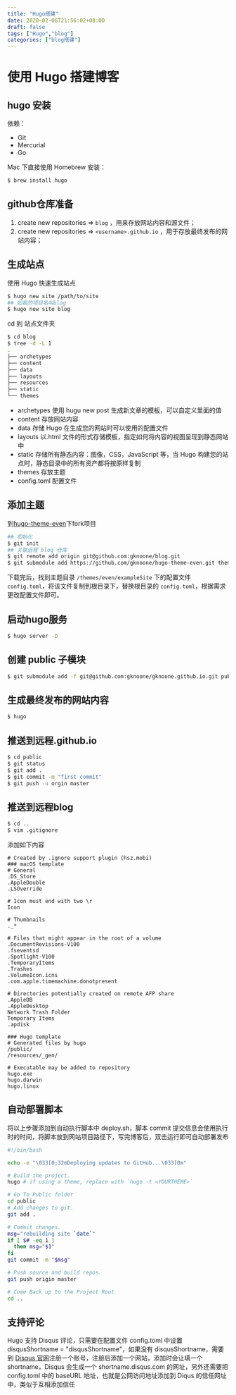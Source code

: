 ```yaml
---
title: "Hugo搭建"
date: 2020-02-06T21:56:02+08:00
draft: false
tags: ["Hugo","blog"]
categories: ["blog搭建"]
---
```

# 使用 Hugo 搭建博客

## hugo 安装

依赖：
- Git
- Mercurial
- Go

Mac 下直接使用 Homebrew 安装：

```sh
$ brew install hugo
```

## github仓库准备

1. create new repositories => `blog` ，用来存放网站内容和源文件；
2. create new repositories => `<username>.github.io` ，用于存放最终发布的网站内容；

## 生成站点

使用 Hugo 快速生成站点

```sh
$ hugo new site /path/to/site
## 如我的项目名叫blog
$ hugo new site blog 
```

cd 到 站点文件夹

```sh
$ cd blog
$ tree -d -L 1
.
├── archetypes
├── content
├── data
├── layouts
├── resources
├── static
└── themes
```

- archetypes 使用 hugu new post 生成新文章的模板，可以自定义里面的值
- content 存放网站内容
- data 存储 Hugo 在生成您的网站时可以使用的配置文件
- layouts 以.html 文件的形式存储模板，指定如何将内容的视图呈现到静态网站中
- static 存储所有静态内容：图像，CSS，JavaScript 等，当 Hugo 构建您的站点时，静态目录中的所有资产都将按原样复制
- themes 存放主题
- config.toml 配置文件

## 添加主题

到[hugo-theme-even](https://github.com/olOwOlo/hugo-theme-even.git)下fork项目

```sh
## 初始化
$ git init
## 关联远程 blog 仓库
$ git remote add origin git@github.com:gknoone/blog.git
$ git submodule add https://github.com/gknoone/hugo-theme-even.git themes/even
```

下载完后，找到主题目录 `/themes/even/exampleSite` 下的配置文件 `config.toml`，将该文件复制到根目录下，替换根目录的 `config.toml`，根据需求更改配置文件即可。

## 启动hugo服务

```sh
$ hugo server -D
```

## 创建 public 子模块
```sh
$ git submodule add -f git@github.com:gknoone/gknoone.github.io.git public
```

## 生成最终发布的网站内容
```sh
$ hugo
```

## 推送到远程<username>.github.io
```sh
$ cd public
$ git status
$ git add .
$ git commit -m "first commit"
$ git push -u orgin master
```

## 推送到远程blog

```sh
$ cd ..
$ vim .gitignore
```

添加如下内容

```.gitignore
# Created by .ignore support plugin (hsz.mobi)
### macOS template
# General
.DS_Store
.AppleDouble
.LSOverride

# Icon must end with two \r
Icon

# Thumbnails
._*

# Files that might appear in the root of a volume
.DocumentRevisions-V100
.fseventsd
.Spotlight-V100
.TemporaryItems
.Trashes
.VolumeIcon.icns
.com.apple.timemachine.donotpresent

# Directories potentially created on remote AFP share
.AppleDB
.AppleDesktop
Network Trash Folder
Temporary Items
.apdisk

### Hugo template
# Generated files by hugo
/public/
/resources/_gen/

# Executable may be added to repository
hugo.exe
hugo.darwin
hugo.linux
```

## 自动部署脚本

将以上步骤添加到自动执行脚本中 deploy.sh，脚本 commit 提交信息会使用执行时的时间，将脚本放到网站项目路径下，写完博客后，双击运行即可自动部署发布

```sh
#!/bin/bash

echo -e "\033[0;32mDeploying updates to GitHub...\033[0m"

# Build the project.
hugo # if using a theme, replace with `hugo -t <YOURTHEME>`

# Go To Public folder
cd public
# Add changes to git.
git add .

# Commit changes.
msg="rebuilding site `date`"
if [ $# -eq 1 ]
  then msg="$1"
fi
git commit -m "$msg"

# Push source and build repos.
git push origin master

# Come Back up to the Project Root
cd ..
```

## 支持评论

Hugo 支持 Disqus 评论，只需要在配置文件 config.toml 中设置 disqusShortname = "disqusShortname"，如果没有 disqusShortname，需要到 [Disqus 官网](https://disqus.com/)注册一个账号，注册后添加一个网站，添加时会让填一个 shortname，Disqus 会生成一个 shortname.disqus.com 的网址，另外还需要把 config.toml 中的 baseURL 地址，也就是公网访问地址添加到 Diqus 的信任网址中，类似于互相添加信任